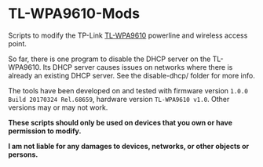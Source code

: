 # TL-WPA9610-Mods
Scripts to modify the TP-Link [TL-WPA9610](https://www.tp-link.com/us/home-networking/powerline/tl-wpa9610-kit/)  powerline and wireless access point.

So far, there is one program to disable the DHCP server on the TL-WPA9610.
Its DHCP server causes issues on networks where there is already an existing DHCP server. See the disable-dhcp/ folder for more info.

The tools have been developed on and tested with firmware version `1.0.0 Build 20170324 Rel.68659`, hardware version `TL-WPA9610 v1.0`.
Other versions may or may not work.

**These scripts should only be used on devices that you own or have permission to modify.**

**I am not liable for any damages to devices, networks, or other objects or persons.**
